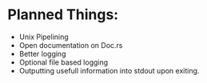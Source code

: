 # Planned Things:
- Unix Pipelining
- Open documentation on Doc.rs
- Better logging
- Optional file based logging
- Outputting usefull information into stdout upon exiting.